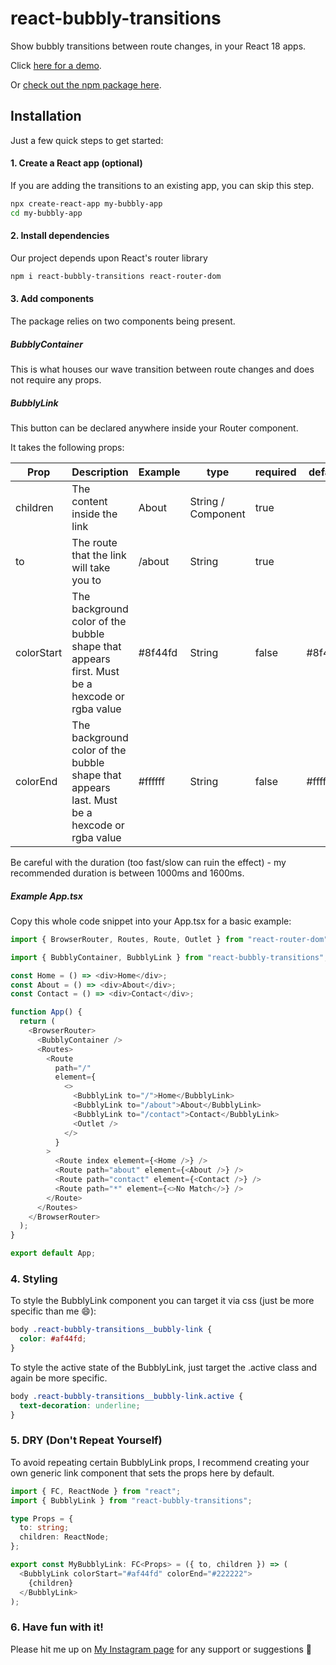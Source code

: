 # react-bubbly-transitions

Show bubbly transitions between route changes, in your React 18 apps.

Click [here for a demo](https://bubbles.frontendjoe.com/).

Or [check out the npm package here](https://www.npmjs.com/package/react-bubbly-transitions).

## Installation

Just a few quick steps to get started:

#### 1. Create a React app (optional)

If you are adding the transitions to an existing app, you can skip this step.

```sh
npx create-react-app my-bubbly-app
cd my-bubbly-app
```

#### 2. Install dependencies

Our project depends upon React's router library

```sh
npm i react-bubbly-transitions react-router-dom
```

#### 3. Add components

The package relies on two components being present.

##### BubblyContainer

This is what houses our wave transition between route changes and does not require any props.

##### BubblyLink

This button can be declared anywhere inside your Router component.

It takes the following props:

| Prop       | Description                                                                                  | Example | type               | required | default |
| ---------- | -------------------------------------------------------------------------------------------- | ------- | ------------------ | -------- | ------- |
| children   | The content inside the link                                                                  | About   | String / Component | true     |         |
| to         | The route that the link will take you to                                                     | /about  | String             | true     |         |
| colorStart | The background color of the bubble shape that appears first. Must be a hexcode or rgba value | #8f44fd | String             | false    | #8f44fd |
| colorEnd   | The background color of the bubble shape that appears last. Must be a hexcode or rgba value  | #ffffff | String             | false    | #ffffff |

Be careful with the duration (too fast/slow can ruin the effect) - my recommended duration is between 1000ms and 1600ms.

##### Example App.tsx

Copy this whole code snippet into your App.tsx for a basic example:

```typescript
import { BrowserRouter, Routes, Route, Outlet } from "react-router-dom";

import { BubblyContainer, BubblyLink } from "react-bubbly-transitions";

const Home = () => <div>Home</div>;
const About = () => <div>About</div>;
const Contact = () => <div>Contact</div>;

function App() {
  return (
    <BrowserRouter>
      <BubblyContainer />
      <Routes>
        <Route
          path="/"
          element={
            <>
              <BubblyLink to="/">Home</BubblyLink>
              <BubblyLink to="/about">About</BubblyLink>
              <BubblyLink to="/contact">Contact</BubblyLink>
              <Outlet />
            </>
          }
        >
          <Route index element={<Home />} />
          <Route path="about" element={<About />} />
          <Route path="contact" element={<Contact />} />
          <Route path="*" element={<>No Match</>} />
        </Route>
      </Routes>
    </BrowserRouter>
  );
}

export default App;
```

### 4. Styling

To style the BubblyLink component you can target it via css (just be more specific than me 😄):

```css
body .react-bubbly-transitions__bubbly-link {
  color: #af44fd;
}
```

To style the active state of the BubblyLink, just target the .active class and again be more specific.

```css
body .react-bubbly-transitions__bubbly-link.active {
  text-decoration: underline;
}
```

### 5. DRY (Don't Repeat Yourself)

To avoid repeating certain BubblyLink props, I recommend creating your own generic link component that sets the props here by default.

```typescript
import { FC, ReactNode } from "react";
import { BubblyLink } from "react-bubbly-transitions";

type Props = {
  to: string;
  children: ReactNode;
};

export const MyBubblyLink: FC<Props> = ({ to, children }) => (
  <BubblyLink colorStart="#af44fd" colorEnd="#222222">
    {children}
  </BubblyLink>
);
```

### 6. Have fun with it!

Please hit me up on [My Instagram page](https://instagram.com/frontendjoe) for any support or suggestions 🙂
